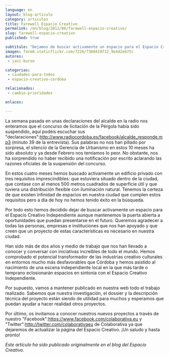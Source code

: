 ```yaml
---
language: en
layout: blog-articulo
category: articulos
title: Farewell Espacio Creativo
permalink: /en/blog/2012/06/farewell-espacio-creativo/
slug: farewell-espacio-creativo
published: true

subtitulo: "Dejamos de buscar activamente un espacio para el Espacio Creativo"
imagen: farm8.staticflickr.com/7226/7368419712_9e4d2eb75c
autores: 
 - javi-buron

categorias:
 - ciudades-para-todos
 - espacio-creativo-cordoba

relacionados:
 - cambio-prioridades

enlaces:

---
```


La semana pasada en unas declaraciones del alcalde en la radio nos enteramos que el concurso de licitación de la Pérgola había sido suspendido, aquí podéis escuchar sus "declaraciones":http://www.radiocordoba.es/facebook/alcalde_responde.mp3 (minuto 39 de la entrevista). Sus palabras no nos han pillado por sorpresa, el silencio de la Gerencia de Urbanismo en estos 10 meses ha sido absoluto y ya desde Febrero nos temíamos lo peor. No obstante, nos ha sorprendido no haber recibido una notificación por escrito aclarando las razones oficiales de la suspensión del concurso.

En estos cuatro meses hemos buscado activamente un edificio privado con tres requisitos imprescindibles: que estuviera situado dentro de la ciudad, que contase con al menos 500 metros cuadrados de superficie útil y que tuviera una distribución flexible con iluminación natural. Tenemos la certeza de que existen infinidad de espacios en nuestra ciudad que cumplen estos requisitos pero a día de hoy no hemos tenido éxito en la búsqueda.

Por todo esto hemos decidido dejar de buscar activamente un espacio para el Espacio Creativo Independiente aunque mantenemos la puerta abierta a oportunidades que puedan presentarse en el futuro. Queremos agradecer a todas las personas, empresas e instituciones que nos han apoyado y que creen que un proyecto de estas características es necesario en nuestra ciudad.

Han sido más de dos años y medio de trabajo que nos han llevado a conocer y conversar con iniciativas increíbles de todo el mundo. Hemos comprobado el potencial transformador de las industrias creativo culturales en entornos mucho más desfavorables que Córdoba y hemos asistido al nacimiento de una escena independiente local en la que más tarde o temprano eclosionarán espacios en sintonía con el Espacio Creativo Independiente.

Por supuesto, vamos a mantener publicado en nuestra web todo el trabajo realizado. Sabemos que nuestra investigación, el dossier y la descripción técnica del proyecto están siendo de utilidad para muchos y esperamos que puedan ayudar a hacer realidad otros proyectos.

Por último, os invitamos a conocer nuestros nuevos proyectos a través de nuestro "Facebook":https://www.facebook.com/colaborativa.eu y "Twitter":http://twitter.com/colaborativaeu de Colaborativa ya que dejaremos de actualizar la página del Espacio Creativo. ¡Un saludo y hasta pronto!

_Este artículo ha sido publicado originalmente en el blog del Espacio Creativo._